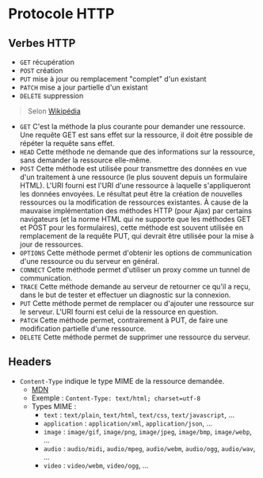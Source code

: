 # Protocole HTTP

## Verbes HTTP

* `GET` récupération
* `POST` création
* `PUT` mise à jour ou remplacement "complet" d'un existant
* `PATCH` mise a jour partielle d'un existant
* `DELETE` suppression

> Selon [Wikipédia](https://fr.wikipedia.org/wiki/Hypertext_Transfer_Protocol)

* `GET` C'est la méthode la plus courante pour demander une ressource. Une requête GET est sans effet sur la ressource, il doit être possible de répéter la requête sans effet.
* `HEAD` Cette méthode ne demande que des informations sur la ressource, sans demander la ressource elle-même.
* `POST` Cette méthode est utilisée pour transmettre des données en vue d'un traitement à une ressource (le plus souvent depuis un formulaire HTML). L'URI fourni est l'URI d'une ressource à laquelle s'appliqueront les données envoyées. Le résultat peut être la création de nouvelles ressources ou la modification de ressources existantes. À cause de la mauvaise implémentation des méthodes HTTP (pour Ajax) par certains navigateurs (et la norme HTML qui ne supporte que les méthodes GET et POST pour les formulaires), cette méthode est souvent utilisée en remplacement de la requête PUT, qui devrait être utilisée pour la mise à jour de ressources.
* `OPTIONS` Cette méthode permet d'obtenir les options de communication d'une ressource ou du serveur en général.
* `CONNECT` Cette méthode permet d'utiliser un proxy comme un tunnel de communication.
* `TRACE` Cette méthode demande au serveur de retourner ce qu'il a reçu, dans le but de tester et effectuer un diagnostic sur la connexion.
* `PUT` Cette méthode permet de remplacer ou d'ajouter une ressource sur le serveur. L'URI fourni est celui de la ressource en question.
* `PATCH` Cette méthode permet, contrairement à PUT, de faire une modification partielle d'une ressource.
* `DELETE` Cette méthode permet de supprimer une ressource du serveur.

## Headers

* `Content-Type` indique le type MIME de la ressource demandée. 
    * [MDN](https://developer.mozilla.org/fr/docs/Web/HTTP/Headers/Content-Type)
    * Exemple : `Content-Type: text/html; charset=utf-8`
    * Types MIME :
        * `text` : `text/plain`, `text/html`, `text/css`, `text/javascript`, ...
        * `application` : `application/xml`, `application/json`, ...
        * `image` : `image/gif`, `image/png`, `image/jpeg`, `image/bmp`, `image/webp`, ...
        * `audio` : `audio/midi`, `audio/mpeg`, `audio/webm`, `audio/ogg`, `audio/wav`, ...
        * `video` : `video/webm`, `video/ogg`, ...